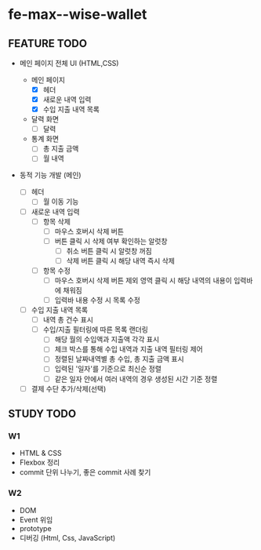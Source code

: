 # fe-max--wise-wallet

## FEATURE TODO

- 메인 페이지 전체 UI (HTML,CSS)

  - 메인 페이지
    - [x] 헤더
    - [x] 새로운 내역 입력
    - [x] 수입 지출 내역 목록
  - 달력 화면
    - [ ] 달력
  - 통계 화면
    - [ ] 총 지출 금액
    - [ ] 월 내역

- 동적 기능 개발 (메인)
  - [ ] 헤더
    - [ ] 월 이동 기능
  - [ ] 새로운 내역 입력
    - [ ] 항목 삭제
      - [ ] 마우스 호버시 삭제 버튼
      - [ ] 버튼 클릭 시 삭제 여부 확인하는 알럿창
        - [ ] 취소 버튼 클릭 시 알럿창 꺼짐
        - [ ] 삭제 버튼 클릭 시 해당 내역 즉시 삭제
    - [ ] 항목 수정
      - [ ] 마우스 호버시 삭제 버튼 제외 영역 클릭 시 해당 내역의 내용이 입력바에 채워짐
      - [ ] 입력바 내용 수정 시 목록 수정
  - [ ] 수입 지출 내역 목록
    - [ ] 내역 총 건수 표시
    - [ ] 수입/지출 필터링에 따른 목록 랜더링
      - [ ] 해당 월의 수입액과 지출액 각각 표시
      - [ ] 체크 박스를 통해 수입 내역과 지출 내역 필터링 제어
      - [ ] 정렬된 날짜내역별 총 수입, 총 지출 금액 표시
      - [ ] 입력된 '일자'를 기준으로 최신순 정렬
      - [ ] 같은 일자 안에서 여러 내역의 경우 생성된 시간 기준 정렬
  - [ ] 결제 수단 추가/삭제(선택)

## STUDY TODO

### W1

- HTML & CSS
- Flexbox 정리
- commit 단위 나누기, 좋은 commit 사례 찾기

### W2

- DOM
- Event 위임
- prototype
- 디버깅 (Html, Css, JavaScript)
